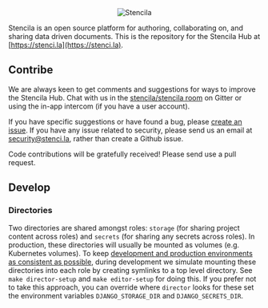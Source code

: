 <div align="center">
	<img src="http://stenci.la/img/logo-name.png" alt="Stencila" style="max-width:250px">
</div>

Stencila is an open source platform for authoring, collaborating on, and sharing data driven documents. This is the repository for the Stencila Hub at [https://stenci.la](https://stenci.la).

## Contribe

We are always keen to get comments and suggestions for ways to improve the Stencila Hub. Chat with us in the [stencila/stencila room](https://gitter.im/stencila/stencila) on Gitter or using the in-app intercom (if you have a user account). 

If you have specific suggestions or have found a bug, please [create an issue](https://github.com/stencila/hub/issues/new). If you have any issue related to security, please send us an email at security@stenci.la, rather than create a Github issue.

Code contributions will be gratefully received! Please send use a pull request.

## Develop


### Directories

Two directories are shared amongst roles: `storage` (for sharing project content across roles) and `secrets` (for sharing any secrets across roles). In production, these directories will usually be mounted as volumes (e.g. Kubernetes volumes). To keep [development and production environments as consistent as possible](https://12factor.net/dev-prod-parity), during development we simulate mounting these directories into each role by creating symlinks to a top level directory. See `make director-setup` and `make editor-setup` for doing this. If you prefer not to take this approach, you can override where `director` looks for these set the environment variables `DJANGO_STORAGE_DIR` and `DJANGO_SECRETS_DIR`.
